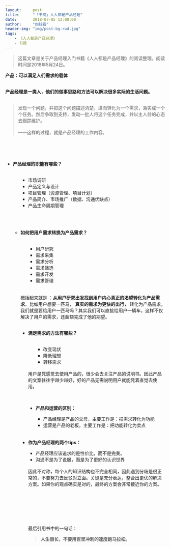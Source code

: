 ```yaml
---
layout:     post
title:      "「书摘」人人都是产品经理"
date:       2018-07-05 12:00:00
author:     "向钱看"
header-img: "img/post-bg-rwd.jpg"
tags:
    - 《人人都是产品经理》
    - 书摘
---
```


> 这篇文章是关于产品经理入门书籍《人人都是产品经理》的阅读整理。阅读时间是2018年5月24日。


<div>
	<p>
		<b>产品：可以满足人们需求的载体</b>
    </p>
    <br><b>产品经理是一类人，他们的做事思路和方法可以解决很多实际的生活问题。</b>
    <br>
    <br>
    <blockquote>发现一个问题，并把这个问题描述清楚，进而转化为一个需求，落实成一个个任务。然后争取到支持，发动一批人将这个任务完成，并以主人翁的心态去跟踪维护。
        <br>
        <br>——这样的过程，就是产品经理的工作内容。</blockquote>
    <br>
    <br>
    <br>
    <ul>
        <li><b>产品经理的职能有哪些？</b>
        </li>
    <br>
    <ul>
        <ul>
            <li>市场调研</li>
            <li>产品定义与设计</li>
            <li>项目管理（资源管理、项目计划）</li>
            <li>产品简介、市场推广（数据、沟通优缺点）</li>
            <li>产品生命周期管理</li>
        </ul>
    </ul>
    <br>
    <br>
    <br> 
    <ul>
       <li><b>如何把用户需求转换为产品需求？</b>
       </li>
    <br>
    <ul>
        <ul>
            <li>用户研究</li>
            <li>需求采集</li>
            <li>需求分析</li>
            <li>需求筛选</li>
            <li>需求开发</li>
            <li>需求管理</li>
        </ul>
    </ul>
    <br>
	    <br>概括起来就是 ：<b>从用户研究出发</b><b>找到用户内心真正的渴望转化为产品需求</b>。比如用户想要一匹马， <b>真实的需求为更快的出行， </b>转化为产品需求，我们就是要给用户一匹马吗？其实我们可以直接给用户一辆车，这样不仅解决了用户的需求，还超额完成了他的期望。
    <br>
    <br>
    <ul>
        <li><b>满足需求的方法有哪些？</b>
        </li>
    <br>
    <ul>
        <ul>
            <li>改变现状</li>
            <li>降低理想</li>
            <li>转移需求</li>
        </ul>
    </ul>
    <br>用户是凭感觉去使用产品的，很少会去关注产品的说明书。因此产品的文案往往字越少越好，好的产品无需说明用户就能凭着直觉去使用。
    <br>
    <br>
	    <br>
    <ul>
	<li><b>产品和运营的区别： </b>
        </li>
        <ul>
            <li>产品经理是产品的父母，主要工作是：把需求转化为功能</li>
	    <li>运营是产品的老板，主要工作是：把功能转化为卖点</li>
        </ul>
    </ul>
    <br>
    <br>
    <ur>
	 <li><b>作为产品经理的两个tips：</b>
	 </li>  
         <ul>
             <li>产品经理应该追求的是性价比，而不是完美。</li>
	     <li>沟通不是为了说服，而是为了更好的认识世界</li>
         </ul>	
    <br>因此不对称，每个人的知识结构也不完全相同，因此遇到分歧是很正常的，不要努力去反驳对立面。关键是充分表达，整合出更优的解决方案。如果你的观点确实是对的，最终的方案会非常接近你的方案。
    <br>
    <br>
    <br>
    <br>
    <br>
    <br>
    <br>
    <br>最后引用书中的一句话：
    <br>
    <blockquote><b>人生很长，不要用百里冲刺的速度跑马拉松。</b>
    </blockquote>
    <br>
    <br>
    <br>
    <br>
    <br>
</div>

